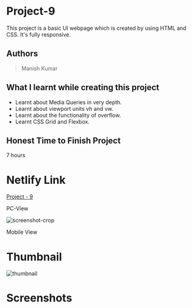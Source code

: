 
# Project-9

This project is a basic UI webpage which is created by using HTML and CSS. It's fully responsive.





## Authors

 >Manish Kumar


## What I learnt while creating this project

- Learnt about Media Queries in very depth.
- Learnt about viewport units vh and vw.
- Learnt about the functionality of overflow. 
- Learnt CSS Grid and Flexbox.



## Honest Time to Finish Project

7 hours



# Netlify Link

[Project - 9](https://project-9-mk.netlify.app/)

PC-View

![screenshot-crop](https://user-images.githubusercontent.com/102028645/184419283-de6498d8-fc20-4325-8744-f4bd413dd17a.jpeg)

Mobile View


# Thumbnail

![thumbnail](https://user-images.githubusercontent.com/102028645/184411516-3859e6cf-be34-43e2-978a-acba58d075fe.png)


# Screenshots
